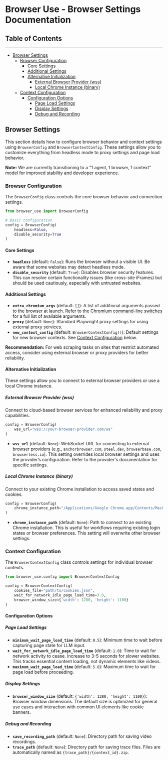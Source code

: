 # Browser Use - Browser Settings Documentation

## Table of Contents
---
- [Browser Settings](#browser-settings)
  - [Browser Configuration](#browser-configuration)
    - [Core Settings](#core-settings)
    - [Additional Settings](#additional-settings)
    - [Alternative Initialization](#alternative-initialization)
      - [External Browser Provider (wss)](#external-browser-provider-wss)
      - [Local Chrome Instance (binary)](#local-chrome-instance-binary)
  - [Context Configuration](#context-configuration)
    - [Configuration Options](#configuration-options)
      - [Page Load Settings](#page-load-settings)
      - [Display Settings](#display-settings)
      - [Debug and Recording](#debug-and-recording)

## Browser Settings

This section details how to configure browser behavior and context settings using `BrowserConfig` and `BrowserContextConfig`. These settings allow you to customize everything from headless mode to proxy settings and page load behavior.

**Note:** We are currently transitioning to a "1 agent, 1 browser, 1 context" model for improved stability and developer experience.

### Browser Configuration

The `BrowserConfig` class controls the core browser behavior and connection settings.

```python
from browser_use import BrowserConfig

# Basic configuration
config = BrowserConfig(
    headless=False,
    disable_security=True
)
```

#### Core Settings

*   **`headless`** (default: `False`): Runs the browser without a visible UI. Be aware that some websites may detect headless mode.
*   **`disable_security`** (default: `True`): Disables browser security features. This can resolve certain functionality issues (like cross-site iFrames) but should be used cautiously, especially with untrusted websites.

#### Additional Settings

*   **`extra_chromium_args`** (default: `[]`): A list of additional arguments passed to the browser at launch. Refer to the [Chromium command-line switches](https://peter.sh/experiments/chromium-command-line-switches/) for a full list of available arguments.
*   **`proxy`** (default: `None`): Standard Playwright proxy settings for using external proxy services.
*   **`new_context_config`** (default: `BrowserContextConfig()`): Default settings for new browser contexts. See [Context Configuration](#context-configuration) below.

**Recommendation:** For web scraping tasks on sites that restrict automated access, consider using external browser or proxy providers for better reliability.

#### Alternative Initialization

These settings allow you to connect to external browser providers or use a local Chrome instance.

##### External Browser Provider (wss)

Connect to cloud-based browser services for enhanced reliability and proxy capabilities.

```python
config = BrowserConfig(
    wss_url="wss://your-browser-provider.com/ws"
)
```

*   **`wss_url`** (default: `None`): WebSocket URL for connecting to external browser providers (e.g., `anchorbrowser.com`, `steel.dev`, `browserbase.com`, `browserless.io`). This setting overrides local browser settings and uses the provider’s configuration. Refer to the provider's documentation for specific settings.

##### Local Chrome Instance (binary)

Connect to your existing Chrome installation to access saved states and cookies.

```python
config = BrowserConfig(
    chrome_instance_path="/Applications/Google Chrome.app/Contents/MacOS/Google Chrome"
)
```

*   **`chrome_instance_path`** (default: `None`): Path to connect to an existing Chrome installation. This is useful for workflows requiring existing login states or browser preferences. This setting will overwrite other browser settings.

### Context Configuration

The `BrowserContextConfig` class controls settings for individual browser contexts.

```python
from browser_use.config import BrowserContextConfig

config = BrowserContextConfig(
    cookies_file="path/to/cookies.json",
    wait_for_network_idle_page_load_time=3.0,
    browser_window_size={'width': 1280, 'height': 1100}
)
```

#### Configuration Options

##### Page Load Settings

*   **`minimum_wait_page_load_time`** (default: `0.5`): Minimum time to wait before capturing page state for LLM input.
*   **`wait_for_network_idle_page_load_time`** (default: `1.0`): Time to wait for network activity to cease. Increase to 3-5 seconds for slower websites. This tracks essential content loading, not dynamic elements like videos.
*   **`maximum_wait_page_load_time`** (default: `5.0`): Maximum time to wait for page load before proceeding.

##### Display Settings

*   **`browser_window_size`** (default: `{'width': 1280, 'height': 1100}`): Browser window dimensions. The default size is optimized for general use cases and interaction with common UI elements like cookie banners.

##### Debug and Recording

*   **`save_recording_path`** (default: `None`): Directory path for saving video recordings.
*   **`trace_path`** (default: `None`): Directory path for saving trace files. Files are automatically named as `{trace_path}/{context_id}.zip`.